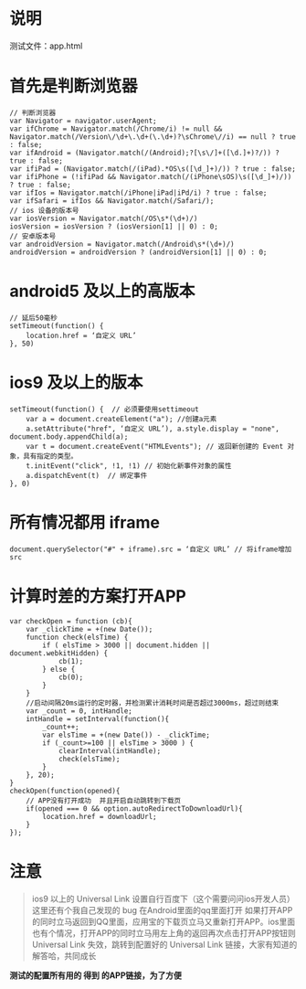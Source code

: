 
# 说明

 测试文件：app.html 

# 首先是判断浏览器

```
// 判断浏览器
var Navigator = navigator.userAgent;
var ifChrome = Navigator.match(/Chrome/i) != null && Navigator.match(/Version\/\d+\.\d+(\.\d+)?\sChrome\//i) == null ? true : false;
var ifAndroid = (Navigator.match(/(Android);?[\s\/]+([\d.]+)?/)) ? true : false;
var ifiPad = (Navigator.match(/(iPad).*OS\s([\d_]+)/)) ? true : false;
var ifiPhone = (!ifiPad && Navigator.match(/(iPhone\sOS)\s([\d_]+)/)) ? true : false;
var ifIos = Navigator.match(/iPhone|iPad|iPd/i) ? true : false;
var ifSafari = ifIos && Navigator.match(/Safari/);
// ios 设备的版本号
var iosVersion = Navigator.match(/OS\s*(\d+)/)
iosVersion = iosVersion ? (iosVersion[1] || 0) : 0;
// 安卓版本号
var androidVersion = Navigator.match(/Android\s*(\d+)/)
androidVersion = androidVersion ? (androidVersion[1] || 0) : 0;
```
# android5 及以上的高版本
```
// 延后50毫秒
setTimeout(function() {
    location.href = ‘自定义 URL’
}, 50)
```
# ios9 及以上的版本

```
setTimeout(function() {  // 必须要使用settimeout
    var a = document.createElement("a"); //创建a元素
    a.setAttribute("href", ‘自定义 URL’), a.style.display = "none", document.body.appendChild(a);
    var t = document.createEvent("HTMLEvents"); // 返回新创建的 Event 对象，具有指定的类型。
    t.initEvent("click", !1, !1) // 初始化新事件对象的属性
    a.dispatchEvent(t)  // 绑定事件
}, 0)
```
# 所有情况都用 iframe

```
document.querySelector("#" + iframe).src = ‘自定义 URL’ // 将iframe增加src
```
# 计算时差的方案打开APP

```
var checkOpen = function (cb){
    var _clickTime = +(new Date());
    function check(elsTime) {
        if ( elsTime > 3000 || document.hidden || document.webkitHidden) {
            cb(1);
        } else {
            cb(0);
        }
    }
    //启动间隔20ms运行的定时器，并检测累计消耗时间是否超过3000ms，超过则结束
    var _count = 0, intHandle;
    intHandle = setInterval(function(){
        _count++;
        var elsTime = +(new Date()) - _clickTime;
        if (_count>=100 || elsTime > 3000 ) {
            clearInterval(intHandle);
            check(elsTime);
        }
    }, 20);
}
checkOpen(function(opened){
    // APP没有打开成功  并且开启自动跳转到下载页
    if(opened === 0 && option.autoRedirectToDownloadUrl){
        location.href = downloadUrl;
    }
});
```

# 注意

> ios9 以上的 Universal Link 设置自行百度下（这个需要问问ios开发人员） 这里还有个我自己发现的 bug
> 在Android里面的qq里面打开
> 如果打开APP的同时立马返回到QQ里面，应用宝的下载页立马又重新打开APP。ios里面也有个情况，打开APP的同时立马用左上角的返回再次点击打开APP按钮则
> Universal Link 失效，跳转到配置好的 Universal Link 链接，大家有知道的解答哈，共同成长

**测试的配置所有用的 得到 的APP链接，为了方便**





